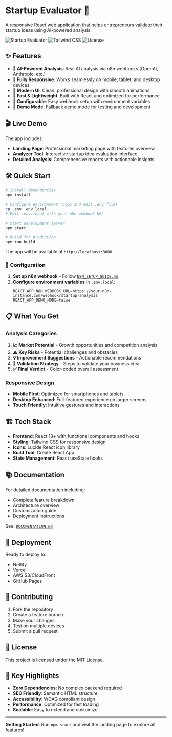# Startup Evaluator 🚀

A responsive React web application that helps entrepreneurs validate their startup ideas using AI-powered analysis.

![Startup Evaluator](https://img.shields.io/badge/React-18.2.0-blue)
![Tailwind CSS](https://img.shields.io/badge/TailwindCSS-3.4.17-blue)
![License](https://img.shields.io/badge/License-MIT-green)

## ✨ Features

- **🤖 AI-Powered Analysis**: Real AI analysis via n8n webhooks (OpenAI, Anthropic, etc.)
- **📱 Fully Responsive**: Works seamlessly on mobile, tablet, and desktop devices
- **🎨 Modern UI**: Clean, professional design with smooth animations
- **🚀 Fast & Lightweight**: Built with React and optimized for performance
- **🔧 Configurable**: Easy webhook setup with environment variables
- **🎯 Demo Mode**: Fallback demo mode for testing and development

## 🎬 Live Demo

The app includes:
- **Landing Page**: Professional marketing page with features overview
- **Analyzer Tool**: Interactive startup idea evaluation interface
- **Detailed Analysis**: Comprehensive reports with actionable insights

## 🛠️ Quick Start

```bash
# Install dependencies
npm install

# Configure environment (copy and edit .env file)
cp .env .env.local
# Edit .env.local with your n8n webhook URL

# Start development server
npm start

# Build for production
npm run build
```

The app will be available at `http://localhost:3000`

### 🔧 Configuration

1. **Set up n8n webhook** - Follow [`N8N_SETUP_GUIDE.md`](./N8N_SETUP_GUIDE.md)
2. **Configure environment variables** in `.env.local`:
   ```env
   REACT_APP_N8N_WEBHOOK_URL=https://your-n8n-instance.com/webhook/startup-analysis
   REACT_APP_DEMO_MODE=false
   ```

## 📋 What You Get

### Analysis Categories
1. **📈 Market Potential** - Growth opportunities and competition analysis
2. **⚠️ Key Risks** - Potential challenges and obstacles
3. **💡 Improvement Suggestions** - Actionable recommendations
4. **🎯 Validation Strategy** - Steps to validate your business idea
5. **✅ Final Verdict** - Color-coded overall assessment

### Responsive Design
- **Mobile First**: Optimized for smartphones and tablets
- **Desktop Enhanced**: Full-featured experience on larger screens
- **Touch Friendly**: Intuitive gestures and interactions

## 🏗️ Tech Stack

- **Frontend**: React 18+ with functional components and hooks
- **Styling**: Tailwind CSS for responsive design
- **Icons**: Lucide React icon library
- **Build Tool**: Create React App
- **State Management**: React useState hooks

## 📚 Documentation

For detailed documentation including:
- Complete feature breakdown
- Architecture overview
- Customization guide
- Deployment instructions

See: [`DOCUMENTATION.md`](./DOCUMENTATION.md)

## 🚀 Deployment

Ready to deploy to:
- Netlify
- Vercel
- AWS S3/CloudFront
- GitHub Pages

## 🤝 Contributing

1. Fork the repository
2. Create a feature branch
3. Make your changes
4. Test on multiple devices
5. Submit a pull request

## 📄 License

This project is licensed under the MIT License.

## 🌟 Key Highlights

- **Zero Dependencies**: No complex backend required
- **SEO Friendly**: Semantic HTML structure
- **Accessibility**: WCAG compliant design
- **Performance**: Optimized for fast loading
- **Scalable**: Easy to extend and customize

---

**Getting Started**: Run `npm start` and visit the landing page to explore all features!
